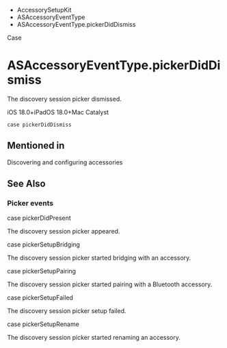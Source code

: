 

- AccessorySetupKit
- ASAccessoryEventType
-  ASAccessoryEventType.pickerDidDismiss 

Case

# ASAccessoryEventType.pickerDidDismiss

The discovery session picker dismissed.

iOS 18.0+iPadOS 18.0+Mac Catalyst

``` source
case pickerDidDismiss
```

## Mentioned in 

Discovering and configuring accessories

## See Also

### Picker events

case pickerDidPresent

The discovery session picker appeared.

case pickerSetupBridging

The discovery session picker started bridging with an accessory.

case pickerSetupPairing

The discovery session picker started pairing with a Bluetooth accessory.

case pickerSetupFailed

The discovery session picker setup failed.

case pickerSetupRename

The discovery session picker started renaming an accessory.

